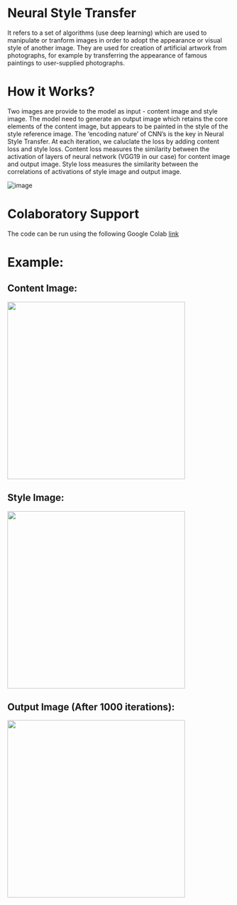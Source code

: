 # Neural Style Transfer

It refers to a set of algorithms (use deep learning) which are used to manipulate or tranform images in order to adopt the appearance or visual style of another image. They are used for creation of artificial artwork from photographs, for example by transferring the appearance of famous paintings to user-supplied photographs.

# How it Works?

Two images are provide to the model as input - content image and style image. The model need to generate an output image which retains the core elements of the content image, but appears to be painted in the style of the style reference image.
The ‘encoding nature’ of CNN’s is the key in Neural Style Transfer. At each iteration, we caluclate the loss by adding content loss and style loss. Content loss measures the similarity between the activation of layers of neural network (VGG19 in our case) for content image and output image. Style loss measures the similarity between the correlations of activations of style image and output image.

![image](https://github.com/Fast-and-curious4/neural-style-transfer/assets/77771355/403588a9-4dec-4c1e-ba05-3778ba8818b4)

# Colaboratory Support

The code can be run using the following Google Colab [link](https://colab.research.google.com/drive/1u1tYtAofEAlwBKyFgHSmFDXvpGHj3cox?usp=sharing)

# Example:

## Content Image:
<img src="https://github.com/Fast-and-curious4/neural-style-transfer/assets/77771355/d751edfb-8e68-44da-a779-68f84faabdc5" width="400" height="400">

## Style Image:
<img src="https://github.com/Fast-and-curious4/neural-style-transfer/assets/77771355/f8d3cb69-bf2d-41de-8cf8-47af99633683" width="400" height="400">

## Output Image (After 1000 iterations):
<img src="https://github.com/Fast-and-curious4/neural-style-transfer/assets/77771355/fd0e5748-461b-4bd4-9e73-6d758ada8e5c" width="400" height="400">


